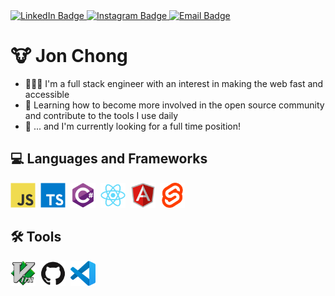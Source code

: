 <a href="https://www.linkedin.com/in/jonchong56/">
  <img src="https://img.shields.io/badge/LinkedIn-blue?logo=linkedin&logoColor=white&style=for-the-badge" alt="LinkedIn Badge"/>
</a>
<a href="https://www.instagram.com/joomooru/">
  <img src="https://img.shields.io/badge/Instagram-purple?style=for-the-badge&logo=instagram&logoColor=white" alt="Instagram Badge"/>
</a>
<a href="mailto:jonchong56@gmail.com">
  <img src="https://img.shields.io/badge/Email-fc2d30?style=for-the-badge&logo=gmail&logoColor=white" alt="Email Badge"/>
</a>

# 🐮 Jon Chong

* 🧑🏻‍💻 I'm a full stack engineer with an interest in making the web fast and accessible
* 🦾 Learning how to become more involved in the open source community and contribute to the tools I use daily
* 👀 ... and I'm currently looking for a full time position!

## 💻 Languages and Frameworks
<div>
  <img src="https://github.com/devicons/devicon/blob/master/icons/javascript/javascript-original.svg" title="JavaScript" alt="JavaScript" width="40" height="40"/>&nbsp;
  <img src="https://github.com/devicons/devicon/blob/master/icons/typescript/typescript-original.svg" title="TypeScript" alt="TypeScript" width="40" height="40"/>&nbsp;
  <img src="https://github.com/devicons/devicon/blob/master/icons/csharp/csharp-original.svg" title="C#" alt="C#" width="40" height="40"/>&nbsp;
  <img src="https://github.com/devicons/devicon/blob/master/icons/react/react-original.svg" title="React" alt="React" width="40" height="40"/>&nbsp;
  <img src="https://github.com/devicons/devicon/blob/master/icons/angularjs/angularjs-original.svg" title="Angular" alt="Angular" width="40" height="40"/>&nbsp;
  <img src="https://github.com/devicons/devicon/blob/master/icons/svelte/svelte-original.svg" title="Svelte" alt="Svelte" width="40" height="40"/>&nbsp;
</div>

## 🛠️ Tools
<div>
  <img src="https://github.com/devicons/devicon/blob/master/icons/vim/vim-original.svg" title="Vim" alt="Vim" width="40" height="40"/>&nbsp;
  <img src="https://github.com/devicons/devicon/blob/master/icons/github/github-original.svg" title="GitHub" alt="GitHub" width="40" height="40"/>&nbsp;
  <img src="https://github.com/devicons/devicon/blob/master/icons/vscode/vscode-original.svg" title="Visual Studio Code" alt="Visual Studio Code" width="40" height="40"/>&nbsp;
</div>
<!--
**jocchong/jocchong** is a ✨ _special_ ✨ repository because its `README.md` (this file) appears on your GitHub profile.

Here are some ideas to get you started:

- 🔭 I’m currently working on ...
- 🌱 I’m currently learning ...
- 👯 I’m looking to collaborate on ...
- 🤔 I’m looking for help with ...
- 💬 Ask me about ...
- 📫 How to reach me: ...
- 😄 Pronouns: ...
- ⚡ Fun fact: ...
-->
